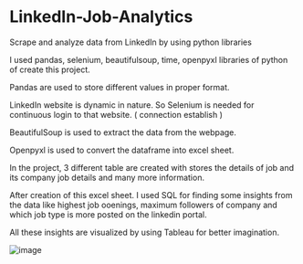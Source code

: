 # LinkedIn-Job-Analytics
Scrape and analyze data from LinkedIn by using python libraries 


I used pandas, selenium, beautifulsoup, time, openpyxl libraries of python of create this project.

Pandas are used to store different values in proper format.

LinkedIn website is dynamic in nature. So Selenium is needed for continuous login to that website. ( connection establish )

BeautifulSoup is used to extract the data from the webpage.

Openpyxl is used to convert the dataframe into excel sheet.

In the project, 3 different table are created with stores the details of job and its company job details and many more information.

After creation of this excel sheet. I used SQL for finding some insights from the data like highest job ooenings, maximum followers of company and which job type is more posted on the linkedin portal.

All these insights are visualized by using Tableau for better imagination.

![image](https://user-images.githubusercontent.com/108942100/193443679-0c946704-90ae-4a98-8d44-2763aa922550.png)
